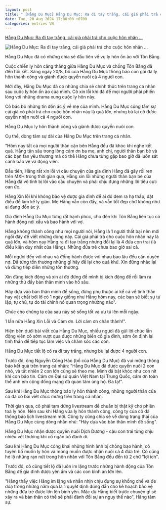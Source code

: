 ```yaml
---
layout: post
title: " [Hằng Du Mục] Hằng Du Mục: Ra đi tay trắng, cái giá phải trả cho cuộc hôn nhân ..."
date: Tue, 20 Aug 2024 17:00:00 +0700
categories: entries VN
---
```

[Hằng Du Mục: Ra đi tay trắng, cái giá phải trả cho cuộc hôn nhân ...](https://soha.vn/hang-du-muc-ra-di-tay-trang-cai-gia-phai-tra-cho-cuoc-hon-nhan-nay-la-qua-lon-198240820120635409.htm)

![Hằng Du Mục: Ra đi tay trắng, cái giá phải trả cho cuộc hôn nhân ...](https://sohanews.sohacdn.com/zoom/600_315/160588918557773824/2024/8/20/avatar1724130330690-172413033216658922248.png)

Hằng Du Mục đã có những chia sẻ đầu tiên về vụ ly hôn ồn ào với Tôn Bằng.

Cuộc chiến ly hôn căng thẳng giữa Hằng Du Mục và chồng Tôn Bằng đã đến hồi kết. Sáng ngày 20/8, bố của Hằng Du Mục thông báo con gái đã ly hôn thành công và giành được quyền nuôi cả 4 người con.

Mới đây, Hằng Du Mục đã có những chia sẻ chính thức trên trang cá nhân sau cuộc ly hôn ồn ào của mình. Cô xin lỗi khi đã để mọi người phải phiền lòng với những drama xung cuộc ly hôn này.

Cô bác bỏ những tin đồn ác ý về mẹ của mình. Hằng Du Mục cũng tâm sự cái giá cô phải trả cho cuộc hôn nhân này là quá lớn, nhưng bù lại cô được quyền nhận nuôi cả 4 người con.

Hằng Du Mục ly hôn thành công và giành được quyền nuôi con.

Cụ thể, dòng tâm sự dài của Hằng Du Mục trên trang cá nhân.

"Hôm nay tất cả mọi người thân cận bên Hằng đều đã khóc khi nghe kết quả. Hằng tận sâu trong lòng cảm ơn ba mẹ, anh chị, người thân bạn bè và các bạn fan yêu thương mà có thể Hằng chưa từng gặp bao giờ đã luôn sát cánh bảo vệ và động viên.

Đầu tiên, Hằng rất xin lỗi vì câu chuyện của gia đình Hằng đã gây rối ren trên MXH trong thời gian qua, Hằng xin lỗi những người thân bạn bè của Hằng đã vô tình bị lôi vào câu chuyện và phải chịu đựng những lời tiêu cực oan ức.

Hằng Xin lỗi khi không bảo vệ được gia đình để ai đó đem ra hạ thấp, đặt điều để làm kế ly gián. Mẹ Hằng vẫn còn đấy, và vẫn tốt đẹp chứ không như ai đang đồn ác ý.

Gia đình Hằng Du Mục từng rất hạnh phúc, cho đến khi Tôn Bằng liên tục có hành động nói xấu và bạo hành với vợ.

Hằng không thành công như mọi người nói, Hằng là 1 người thất bại nên mới ngồi đây để viết những dòng này. Cái giá phải trả cho cuộc hôn nhân này là quá lớn, và hôm nay Hằng ra đi tay trắng nhưng đổi lại là 4 đứa con trai (là điều kiện duy nhất của Hằng). Những đứa trẻ chưa bao giờ sai cả.

Mỗi người đến với nhau và đồng hành được với nhau bao lâu đều cần duyên nợ. Đã từng tổn thương những gì hãy để lại cho quá khứ. Xin đừng nhắc lại và đừng tiếp diễn những tổn thương.

Xin đừng kích động và xin ai đó đừng để mình bị kích động để rồi làm ra những thứ đẩy bản thân mình vào hố sâu.

Hãy dựa vào bản thân mình để sống, đừng phụ thuộc ai kể cả về tinh thần hay vật chất bởi lỡ có 1 ngày giống như Hằng hôm nay, các bạn sẽ biết sự tự lập, tự chủ, tự do tài chính nó quan trọng nhường nào".

Chúc cho chúng ta của sau này sẽ sống tốt và ưu tú lên mỗi ngày.

1 lần nữa Hằng Xin Lỗi và Cám ơn. Lời cám ơn chân thành!".

Hiện bên dưới bài viết của Hằng Du Mục, nhiều người đã gửi lời chúc lẫn động viên cô sớm vượt qua được những biến cố gia đình, sớm ổn định lại tinh thần để tiếp tục làm việc và chăm sóc các con.

Hằng Du Mục tiết lộ cô ra đi tay trắng, nhưng bù lại được 4 người con.

Trước đó, ông Nguyễn Công Hảo (bố của Hằng Du Mục) đã vui mừng thông báo kết quả trên trang cá nhân: "Hằng Du Mục đã được quyền nuôi 2 con nhỏ, và tất nhiên 2 con lớn cũng sẽ theo mẹ. Mình đã bật khóc như con nít khi con báo tin. Cám ơn Đại sứ quán Việt Nam tại Trung Quốc, cám ơn toàn thể anh em cộng đồng mạng đã quan tâm ủng hộ. Đa tạ!".

Sau khi Hằng Du Mục thông báo ly hôn thành công, những người thân của cô đã có bài viết chúc mừng trên trang cá nhân.

Thời gian qua, cô phải tạm dừng livestream để chuẩn bị thật kỹ cho phiên toà ly hôn. Nên sau khi Hằng vừa ly hôn thành công, công ty của cô đã thông báo lịch livestream mới. Công ty cũng chia sẻ về dòng trạng thái của Hằng Du Mục cùng dòng nhắn nhủ: "Hãy dựa vào bản thân mình để sống".

Hằng Du Mục nhận được quyền nuôi Dịch Dương - cậu con trai từng chịu nhiều vết thương khi cố ngăn bố đánh dì.

Sau khi Hằng Du Mục công khai những hình ảnh bị chồng bạo hành, cô tuyên bố muốn ly hôn và mong muốn được nhận nuôi cả 4 đứa trẻ. Cô cũng hé lộ những rạn nứt trong hôn nhân với Tôn Bằng đều đến từ 2 chữ "lợi ích".

Trước đó, cô cũng tiết lộ đã luôn im lặng trước những hành động của Tôn Bằng để gia đình được yên ấm và các con bình an lớn lên.

"Hằng thấy việc Hằng im lặng và nhẫn nhịn chịu đựng sự khống chế và đe doạ trong những năm qua là 1 quyết định đúng đắn cho kế hoạch bảo vệ những đứa trẻ được lớn lên bình yên. Mặc dù Hằng biết trước chuyện gì sẽ xảy ra và bản thân có thể sẽ phải đánh đổi sự an nguy thế nào", Hằng tâm sự.

